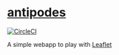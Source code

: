 # [antipodes](https://jdcowf.github.io/antipodes)

[![CircleCI](https://circleci.com/gh/jdcowf/antipodes/tree/main.svg?style=svg)](https://circleci.com/gh/jdcowf/antipodes/tree/main)

A simple webapp to play with [Leaflet](https://leafletjs.com/)